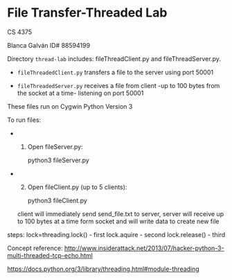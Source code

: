 # File Transfer-Threaded Lab

CS 4375

Blanca Galván ID# 88594199

Directory `thread-lab` includes: 
fileThreadClient.py and fileThreadServer.py.

*   `fileThreadedClient.py` transfers a file to the server using port 50001

*   `fileThreadedServer.py` receives a file from client -up to 100 bytes from the socket at a time- listening on port 50001

These files run on Cygwin Python Version 3

To run files: 

* 1. Open fileServer.py:

        python3 fileServer.py

* 2. Open fileClient.py (up to 5 clients):

        python3 fileClient.py

    client will immediately send send_file.txt to server, server will receive up to 100 bytes at a time
form socket and will write data to create new file

steps:
lock=threading.lock() - first
lock.aquire - second
lock.release() - third

Concept reference:
http://www.insiderattack.net/2013/07/hacker-python-3-multi-threaded-tcp-echo.html

https://docs.python.org/3/library/threading.html#module-threading
